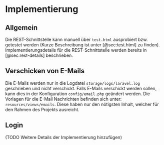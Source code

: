 # Implementierung

## Allgemein

Die REST-Schnittstelle kann manuell über `test.html` ausprobiert bzw. getestet
werden (Kurze Beschreibung ist unter [@sec:test.html] zu finden).
Implementierungsdetails für die REST-Schnittstelle werden bereits in
[@sec:rest-details] beschrieben.

## Verschicken von E-Mails

Die E-Mails werden nur in die Logdatei `storage/logs/laravel.log` geschrieben
und nicht verschickt. Falls E-Mails verschickt werden sollen, kann dies in der
Konfiguration `config/email.php` geändert werden. Die Vorlagen für die E-Mail
Nachrichten befinden sich unter: `resources/views/emails`. Diese haben nur den
nötigsten Inhalt, welcher für den Rahmen des Projekts ausreicht.

## Login

(TODO Weitere Details der Implementierung hinzufügen)
